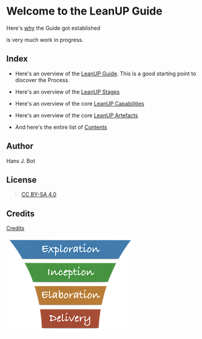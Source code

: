 # Welcome to the LeanUP Guide

Here's [why](/index.md) the Guide got established 

 is very much work in progress.

## Index
- Here's an overview of the [LeanUP Guide](/index.md). This is a good starting point to discover the Process.
- Here's an overview of the [LeanUP Stages](/Stages/overview.md)
- Here's an overview of the core [LeanUP Capabilities](/Capabilities/overview.md)
- Here's an overview of the core [LeanUP Artefacts](/Artefacts/overview.md)

- And here's the entire list of [Contents](/References/links.md)

## Author
Hans J. Bot

## License
> [CC BY-SA 4.0](https://creativecommons.org/licenses/by-sa/4.0/deed.en)

## Credits
[Credits](/credits.md)

[<img src="/images/leanupLogo s.png" alt="drawing" class="center" width="338"/>](/Overview/leanup.md)
